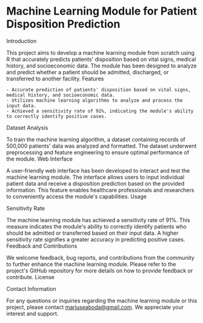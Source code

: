 # Machine Learning Module for Patient Disposition Prediction

Introduction

This project aims to develop a machine learning module from scratch using R that accurately predicts patients' disposition based on vital signs, medical history, and socioeconomic data. The module has been designed to analyze and predict whether a patient should be admitted, discharged, or transferred to another facility.
Features

    - Accurate prediction of patients' disposition based on vital signs, medical history, and socioeconomic data.
    - Utilizes machine learning algorithms to analyze and process the input data.
    - Achieved a sensitivity rate of 91%, indicating the module's ability to correctly identify positive cases.

Dataset Analysis

To train the machine learning algorithm, a dataset containing records of 500,000 patients' data was analyzed and formatted. The dataset underwent preprocessing and feature engineering to ensure optimal performance of the module.
Web Interface

A user-friendly web interface has been developed to interact and test the machine learning module. The interface allows users to input individual patient data and receive a disposition prediction based on the provided information. This feature enables healthcare professionals and researchers to conveniently access the module's capabilities.
Usage

Sensitivity Rate

The machine learning module has achieved a sensitivity rate of 91%. This measure indicates the module's ability to correctly identify patients who should be admitted or transferred based on their input data. A higher sensitivity rate signifies a greater accuracy in predicting positive cases.
Feedback and Contributions

We welcome feedback, bug reports, and contributions from the community to further enhance the machine learning module. Please refer to the project's GitHub repository for more details on how to provide feedback or contribute.
License

Contact Information

For any questions or inquiries regarding the machine learning module or this project, please contact mariuseaboda@gmail.com. We appreciate your interest and support.


